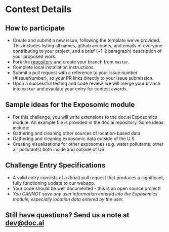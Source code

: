 # Contest Details

## How to participate
* Create and submit a new issue, following the template we've provided. This includes listing all names, github accounts, and emails of everyone contributing to your project, and a brief (~1-2 paragraph) description of your proposed work.
* Fork the [repository](https://github.com/doc-ai/exposomics) and create your branch from `master`.
* Complete local installation instructions.
* Submit a pull request with a reference to your issue number (#IssueNumber), so your PR links directly to your issue submission.
* Upon a successful testing and code review, we will merge your branch into `master` and evaulate your entry for contest awards.

## Sample ideas for the Exposomic module
* For this challenge, you will write extensions to the doc.ai Exposomics module. An example file is provided in the doc.ai repository. Some ideas include:
* Gathering and cleaning other sources of location-based data
* Gathering and cleaning exposomic data outside of the U.S.
* Creating visualizations for other exposomes (e.g. water pollutants, other air pollutants) both inside and outside of US

## Challenge Entry Specifications
* A valid entry consists of a (final) pull request that produces a significant, fully functioning update to our webapp.
* Your code should be well documented - this is an open source project!
* *You CANNOT save any user information entered into the Exposomics module, especially location data entered by the user.*

## Still have questions? Send us a note at dev@doc.ai
